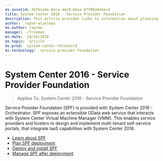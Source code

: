 ```yaml
---
ms.assetid: 35fb1ede-8eca-4dc9-b6aa-87f00a044ac4
title: System Center 2016 - Service Provider Foundation
description: This article provides links to information about planning and deployment System Center 2016 - Service Provider Foundation (SPF)
author:  rayne-wiselman
ms.author: raynew
manager:  cfreeman
ms.date:  10/16/2016
ms.topic:  article
ms.prod:  system-center-threshold
ms.technology:  service-provider-foundation
---
```


# System Center 2016 - Service Provider Foundation

>Applies To: System Center 2016 - Service Provider Foundation

Service Provider Foundation (SPF) is provided with System Center 2016 - Orchestrator. SPF exposes an extensible OData web service that interacts with System Center Virtual Machine Manager (VMM). This enables service providers and hosters to design and implement multi-tenant self-service portals, that integrate IaaS capabilities with System Center 2016.

- [Learn about SPF](get-started/get-started-overview.md)
- [Plan SPF deployment](plan/plan-spf.md)
- [Deploy and install SPF](deploy/deploy-spf.md)
- [Manage SPF after deployment](manage/manage-spf.md)

